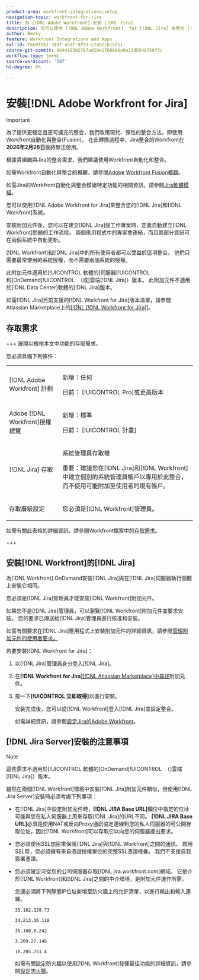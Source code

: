 ```yaml
---
product-area: workfront-integrations;setup
navigation-topic: workfront-for-jira
title: 為 [!DNL Adobe Workfront] 安裝 [!DNL Jira]
description: 您可以使用 [!DNL Adobe Workfront]  for [!DNL Jira] 來整合 [!DNL Jira] 和 [!DNL Workfront] 系統。
author: Becky
feature: Workfront Integrations and Apps
exl-id: f6e0feb1-349f-459f-9f93-c7492cb15f11
source-git-commit: 064418302767ad20e176080ba9a12db548750f3c
workflow-type: tm+mt
source-wordcount: '597'
ht-degree: 0%

---
```


# 安裝[!DNL Adobe Workfront for Jira]

>[!IMPORTANT]
>
>為了提供更穩定且更可擴充的整合，我們改用現代、彈性的整合方法，即使用Workfront自動化與整合(Fusion)。 在此轉換過程中，Jira整合的Workfront在&#x200B;**2026年2月28日**&#x200B;後將無法使用。
>
>根據貴組織與Jira的整合需求，我們建議使用Workfront自動化和整合。
>
>如需Workfront自動化與整合的概觀，請參閱[Adobe Workfront Fusion概觀](https://experienceleague.adobe.com/zh-hant/docs/workfront-fusion/using/get-started-with-fusion/understand-workfront-fusion/workfront-fusion-overview)。
>
>如需Jira的Workfront自動化與整合模組特定功能的相關資訊，請參閱[Jira軟體模組](https://experienceleague.adobe.com/zh-hant/docs/workfront-fusion/using/references/apps-and-their-modules/third-party-app-connectors/jira-software-modules)。

<!--

>[!IMPORTANT]
>
>To deliver more stable and scalable integrations, we're shifting to a modern, flexible integration approach using Workfront Automation and Integration (Fusion). As part of this transition process, the Workfront for Jira integration will not be available after **February 28, 2026**. 
>
>We recommend using Workfront Automation and Integration for your organization's integration needs with Jira. 
>
>Eight ready-to-use Workfront Automation and Integration templates for Jira will be available by August to help replicate common workflows and accelerate implementation. Templates are fully customizable to meet specific business needs and can be extended as requirements evolve. 
> 
>For an overview of Workfront Automation and Integration, see [Adobe Workfront Fusion overview](https://experienceleague.adobe.com/zh-hant/docs/workfront-fusion/using/get-started-with-fusion/understand-workfront-fusion/workfront-fusion-overview). 
>
>For information about the specific capabilities of the Workfront Automation and Integration modules for Jira, see [Jira Software modules](https://experienceleague.adobe.com/zh-hant/docs/workfront-fusion/using/references/apps-and-their-modules/third-party-app-connectors/jira-software-modules). 

-->

您可以使用[!DNL Adobe Workfront for Jira]來整合您的[!DNL Jira]和[!DNL Workfront]系統。

安裝附加元件後，您可以在建立[!DNL Jira]個工作專案時，定義自動建立[!DNL Workfront]問題的工作流程。 兩個應用程式中的專案會連結，而且其部分資訊可在兩個系統中自動更新。

[!DNL Workfront]和[!DNL Jira]中的所有使用者都可以受益於這項整合。 他們只需要最常使用的系統授權，而不需要兩個系統的授權。

此附加元件適用於[!UICONTROL 軟體的]伺服器[!UICONTROL 和]OnDemand[!UICONTROL &#x200B; （或]雲端[!DNL Jira]）版本。 此附加元件不適用於[!DNL Data Center]軟體的[!DNL Jira]版本。

如需[!DNL Jira]目前支援的[!DNL Workfront for Jira]版本清單，請參閱Atlassian Marketplace上的[[!DNL [!DNL Workfront for Jira]]](https://marketplace.atlassian.com/apps/1218653/workfront-for-jira?hosting=cloud&tab=overview)。

## 存取需求

+++ 展開以檢視本文中功能的存取需求。

您必須具備下列條件：

<table style="table-layout:auto"> 
 <col> 
 <col> 
 <tbody> 
  <tr> 
   <td role="rowheader">[!DNL Adobe Workfront] 計劃</td> 
   <td> 
   <p>新增：任何</p>
   <p>目前： [!UICONTROL Pro]或更高版本</p> </td> 
  </tr> 
  <tr> 
   <td role="rowheader">Adobe [!DNL Workfront]授權總覽</td> 
   <td> 
   <p>新增：標準</p>
   <p>目前： [!UICONTROL 計畫]</p></td> 
  </tr> 
  <tr> 
   <td role="rowheader">[!DNL Jira] 存取</td> 
   <td> <p>系統管理員存取權</p> <p>重要：建議您在[!DNL Jira]和[!DNL Workfront]中建立個別的系統管理員帳戶以專用於此整合，而不使用可能附加至使用者的現有帳戶。</p> </td> 
  </tr> 
  <tr> 
   <td role="rowheader">存取層級設定</td> 
   <td><p>您必須是[!DNL Workfront]管理員。</p></td> 
  </tr> 
 </tbody> 
</table>

如需有關此表格的詳細資訊，請參閱Workfront檔案中的[存取需求](/help/quicksilver/administration-and-setup/add-users/access-levels-and-object-permissions/access-level-requirements-in-documentation.md)。

+++

## 安裝[!DNL Workfront]的[!DNL Jira]

為[!DNL Workfront] OnDemand安裝[!DNL Jira]與在[!DNL Jira]伺服器執行個體上安裝它相同。

您必須是[!DNL Jira]管理員才能安裝[!DNL Workfront]附加元件。

如果您不是[!DNL Jira]管理員，可以瀏覽[!DNL Workfront]附加元件並要求安裝。 您的要求已傳送給[!DNL Jira]管理員進行核准和安裝。

如需有關要求在[!DNL Jira]應用程式上安裝附加元件的詳細資訊，請參閱[管理附加元件的使用者要求。](https://confluence.atlassian.com/upm/managing-user-requests-for-add-ons-781394968.html)

若要安裝[!DNL Workfront for Jira]：

1. 以[!DNL Jira]管理員身分登入[!DNL Jira]。
1. 在&#x200B;**[!DNL Workfront for Jira]**&#x200B;[[!DNL Atlassian Marketplace]&#x200B;中尋找](https://marketplace.atlassian.com/apps/1218653/workfront-for-jira?hosting=cloud&tab=overview)附加元件。

1. 按一下&#x200B;**[!UICONTROL 立即取得]**&#x200B;以進行安裝。

   安裝完成後，您可以從[!DNL Workfront]登入[!DNL Jira]並設定整合。

   如需詳細資訊，請參閱[設定Jira的Adobe Workfront](../../workfront-integrations-and-apps/use-workfront-with-jira/configure-workfront-for-jira.md)。

## [!DNL Jira Server]安裝的注意事項

>[!NOTE]
>
>這些需求不適用於[!UICONTROL 軟體的]OnDemand[!UICONTROL &#x200B; （]雲端[!DNL Jira]）版本。

雖然在兩個[!DNL Workfront]環境中安裝[!DNL Jira]附加元件類似，但使用[!DNL Jira Server]安裝時必須考慮下列事項：

* 在[!DNL Jira]中設定附加元件時，**[!DNL JIRA Base URL]**&#x200B;欄位中指定的位址可能與您在私人伺服器上用來存取[!DNL Jira]的URL不同。 **[!DNL JIRA Base URL]**&#x200B;必須是使用NAT或反向Proxy通訊協定連線到您的私人伺服器的可公開存取位址，因此[!DNL Workfront]可以存取它以向您的伺服器提出要求。

* 您必須使用SSL加密來保護[!DNL Jira]與[!DNL Workfront]之間的通訊。 啟用SSL時，您必須擁有來自憑證授權單位的完整SSL憑證棧疊。 我們不支援自我簽署憑證。
* 您必須確定可從您的公司伺服器存取[!DNL jira.workfront.com]網域。 它是介於[!DNL Workfront]和[!DNL Jira]之間的中介環境，是附加元件運作所需。

  您還必須將下列靜態IP位址新增至防火牆上的允許清單，以進行輸出和輸入連線。

  `35.162.128.73`

  `34.213.36.118`

  `35.160.0.242`

  `3.209.27.146`

  `18.205.251.4`

  如需有關設定防火牆以使用[!DNL Workfront]發揮最佳功能的詳細資訊，請參閱[設定防火牆](../../administration-and-setup/get-started-wf-administration/configure-your-firewall.md)。
